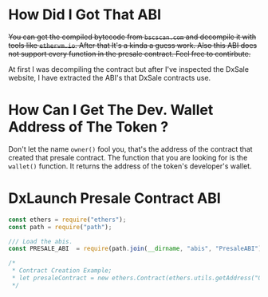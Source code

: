 # How Did I Got That ABI
~~You can get the compiled bytecode from `bscscan.com` and decompile it with tools like `ethervm.io`. After that It's a kinda a guess work. Also this ABI does not support every function in the presale contract. Feel free to contirbute.~~

At first I was decompiling the contract but after I've inspected the DxSale website, I have extracted the ABI's that DxSale contracts use.

# How Can I Get The Dev. Wallet Address of The Token ?
Don't let the name `owner()` fool you, that's the address of the contract that created that presale contract.
The function that you are looking for is the `wallet()` function. It returns the address of the token's developer's wallet.

# DxLaunch Presale Contract ABI

```js
const ethers = require("ethers");
const path = require("path");

/// Load the abis.
const PRESALE_ABI  = require(path.join(__dirname, "abis", "PresaleABI"));

/*
 * Contract Creation Example;
 * let presaleContract = new ethers.Contract(ethers.utils.getAddress("0x..."), PRESALE_ABI, ACCOUNT);
 */
```

